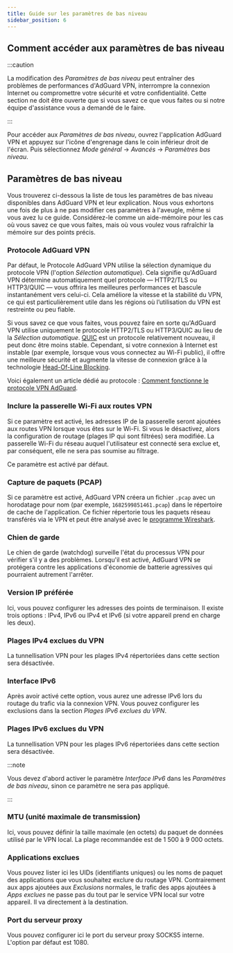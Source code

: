```yaml
---
title: Guide sur les paramètres de bas niveau
sidebar_position: 6
---
```


## Comment accéder aux paramètres de bas niveau

:::caution

La modification des _Paramètres de bas niveau_ peut entraîner des problèmes de performances d'AdGuard VPN, interrompre la connexion Internet ou compromettre votre sécurité et votre confidentialité. Cette section ne doit être ouverte que si vous savez ce que vous faites ou si notre équipe d'assistance vous a demandé de le faire.

:::

Pour accéder aux _Paramètres de bas niveau_, ouvrez l'application AdGuard VPN et appuyez sur l'icône d'engrenage dans le coin inférieur droit de l'écran. Puis sélectionnez _Mode général_ → _Avancés_ → _Paramètres bas niveau_.

## Paramètres de bas niveau

Vous trouverez ci-dessous la liste de tous les paramètres de bas niveau disponibles dans AdGuard VPN et leur explication. Nous vous exhortons une fois de plus à ne pas modifier ces paramètres à l'aveugle, même si vous avez lu ce guide. Considérez-le comme un aide-mémoire pour les cas où vous savez ce que vous faites, mais où vous voulez vous rafraîchir la mémoire sur des points précis.

### Protocole AdGuard VPN

Par défaut, le Protocole AdGuard VPN utilise la sélection dynamique du protocole VPN (l'option _Sélection automatique_). Cela signifie qu'AdGuard VPN détermine automatiquement quel protocole — HTTP2/TLS ou HTTP3/QUIC — vous offrira les meilleures performances et bascule instantanément vers celui-ci. Cela améliore la vitesse et la stabilité du VPN, ce qui est particulièrement utile dans les régions où l’utilisation du VPN est restreinte ou peu fiable.

Si vous savez ce que vous faites, vous pouvez faire en sorte qu'AdGuard VPN utilise uniquement le protocole HTTP2/TLS ou HTTP3/QUIC au lieu de la _Sélection automatique_. [QUIC](https://adguard-vpn.com/kb/general/why-adguard-vpn/#6-quic-support) est un protocole relativement nouveau, il peut donc être moins stable. Cependant, si votre connexion à Internet est instable (par exemple, lorsque vous vous connectez au Wi-Fi public), il offre une meilleure sécurité et augmente la vitesse de connexion grâce à la technologie [Head-Of-Line Blocking](https://adguard-dns.io/en/blog/dns-over-quic.html#headoflineblocking).

Voici également un article dédié au protocole : [Comment fonctionne le protocole VPN AdGuard](/general/adguard-vpn-protocol.md).

### Inclure la passerelle Wi-Fi aux routes VPN

Si ce paramètre est activé, les adresses IP de la passerelle seront ajoutées aux routes VPN lorsque vous êtes sur le Wi-Fi.
Si vous le désactivez, alors la configuration de routage (plages IP qui sont filtrées) sera modifiée. La passerelle Wi-Fi du réseau auquel l'utilisateur est connecté sera exclue et, par conséquent, elle ne sera pas soumise au filtrage.

Ce paramètre est activé par défaut.

### Capture de paquets (PCAP)

Si ce paramètre est activé, AdGuard VPN créera un fichier `.pcap` avec un horodatage pour nom (par exemple, `1682599851461.pcap`) dans le répertoire de cache de l'application. Ce fichier répertorie tous les paquets réseau transférés via le VPN et peut être analysé avec le [programme Wireshark](https://www.wireshark.org/).

### Chien de garde

Le chien de garde (watchdog) surveille l'état du processus VPN pour vérifier s'il y a des problèmes. Lorsqu'il est activé, AdGuard VPN se protégera contre les applications d'économie de batterie agressives qui pourraient autrement l'arrêter.

### Version IP préférée

Ici, vous pouvez configurer les adresses des points de terminaison. Il existe trois options : IPv4, IPv6 ou IPv4 et IPv6 (si votre appareil prend en charge les deux).

### Plages IPv4 exclues du VPN

La tunnellisation VPN pour les plages IPv4 répertoriées dans cette section sera désactivée.

### Interface IPv6

Après avoir activé cette option, vous aurez une adresse IPv6 lors du routage du trafic via la connexion VPN. Vous pouvez configurer les exclusions dans la section _Plages IPv6 exclues du VPN_.

### Plages IPv6 exclues du VPN

La tunnellisation VPN pour les plages IPv6 répertoriées dans cette section sera désactivée.

:::note

Vous devez d'abord activer le paramètre _Interface IPv6_ dans les _Paramètres de bas niveau_, sinon ce paramètre ne sera pas appliqué.

:::

### MTU (unité maximale de transmission)

Ici, vous pouvez définir la taille maximale (en octets) du paquet de données utilisé par le VPN local. La plage recommandée est de 1 500 à 9 000 octets.

### Applications exclues

Vous pouvez lister ici les UIDs (identifiants uniques) ou les noms de paquet des applications que vous souhaitez exclure du routage VPN.
Contrairement aux apps ajoutées aux _Exclusions_ normales, le trafic des apps ajoutées à _Apps exclues_ ne passe pas du tout par le service VPN local sur votre appareil. Il va directement à la destination.

### Port du serveur proxy

Vous pouvez configurer ici le port du serveur proxy SOCKS5 interne. L'option par défaut est 1080.
